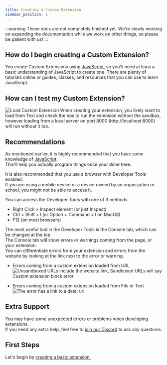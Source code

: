 ```yaml
---
title: Creating a Custom Extension
sidebar_position: 1
---
```


:::warning
These docs are not completely finished yet. We're slowly working on expanding the documentation while we work on other things, so please be patient with us!
:::

## How do I begin creating a Custom Extension?
You create Custom Extensions using [JavaScript](https://en.wikipedia.org/wiki/JavaScript), so you'll need at least a basic understanding of JavaScript to create one.
There are plenty of tutorials online or guides, classes, and resources that you can use to learn JavaScript.

## How can I test my Custom Extension?
<img src="/img/docimages/load-custom-2.png" alt="Load Custom Extension"></img>
When creating your extension, you likely want to load from Text and check the box to run the extension without the sandbox, however loading from a local server on port 8000 (http://localhost:8000) will run without it too.

## Recommendations
As mentioned earlier, it is highly recommended that you have some knowledge of [JavaScript](https://en.wikipedia.org/wiki/JavaScript).  
This'll help you actually program things once your done here.

It is also recommended that you use a browser with Developer Tools enabled.  
If you are using a mobile device or a device owned by an organization or school, you might not be able to access it.

You can access the Developer Tools with one of 3 methods:
- Right Click > Inspect element (or just Inspect)
- Ctrl + Shift + I (or Option + Command + I on MacOS)
- F12 (on most browsers)

The most useful tool in the Developer Tools is the Console tab, which can be changed at the top.  
The Console tab will show errors or warnings coming from the page, or your extension.  
You can differentiate errors from your extension and errors from the website by looking at the link next to the error or warning.

- Errors coming from a custom extension loaded from URL
<img src="/img/docimages/error-console-url.png" alt="Unsandboxed URLs include the website link, Sandboxed URLs will say Custom extension block error"></img>

- Errors coming from a custom extension loaded from File or Text
<img src="/img/docimages/error-console-local.png" alt="The error has a link to a data: url"></img>

## Extra Support
You may have some unexpected errors or problems when developing extensions.  
If you need any extra help, feel free to [join our Discord](https://discord.gg/NZ9MBMYTZh) to ask any questions.

## First Steps
Let's begin by [creating a basic extension.](/development/extensions/starting-out)